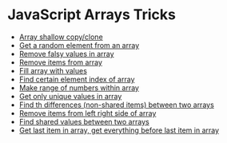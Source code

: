 # JavaScript Arrays Tricks

- [Array shallow copy/clone](https://github.com/shaho/javascript-footprint/blob/master/tricks/arrays/1.array-shallow-copy-clone.js)
- [Get a random element from an array](https://github.com/shaho/javascript-footprint/blob/master/tricks/arrays/2.get-random-element-from-array.js)
- [Remove falsy values in array](https://github.com/shaho/javascript-footprint/blob/master/tricks/arrays/3.remove-falsy-values-in-array.js)
- [Remove items from array](https://github.com/shaho/javascript-footprint/blob/master/tricks/arrays/4.remove-items-from-array.js)
- [Fill array with values](https://github.com/shaho/javascript-footprint/blob/master/tricks/arrays/5.fill-array-with-values.js)
- [Find certain element index of array](https://github.com/shaho/javascript-footprint/blob/master/tricks/arrays/6.find-certain-element-index-of-array.js)
- [Make range of numbers within array](https://github.com/shaho/javascript-footprint/blob/master/tricks/arrays/7.make-range-of-numbers-within-array.js)
- [Get only unique values in array](https://github.com/shaho/javascript-footprint/blob/master/tricks/arrays/8.get-unique-values-in-an-array.js)
- [Find th differences (non-shared items) between two arrays](https://github.com/shaho/javascript-footprint/blob/master/tricks/arrays/9.find-difference-between-two-arrays.js)
- [Remove items from left right side of array]()
- [Find shared values between two arrays]()
- [Get last item in array, get everything before last item in array]()
